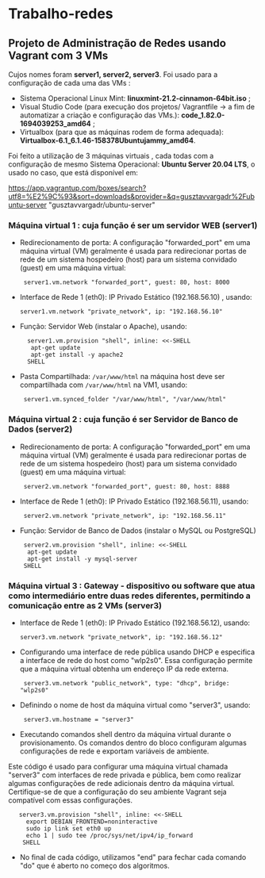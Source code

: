 # Trabalho-redes 

## Projeto de Administração de Redes usando Vagrant com 3 VMs
Cujos nomes foram **server1, server2, server3**.
Foi usado para a configuração de cada uma das VMs :
- Sistema Operacional Linux Mint: **linuxmint-21.2-cinnamon-64bit.iso** ;
- Visual Studio Code (para execução dos projetos/ Vagrantfile -> a fim de automatizar a criação e configuração das VMs.): **code_1.82.0-1694039253_amd64** ;
- Virtualbox (para que as máquinas rodem de forma adequada): **Virtualbox-6.1_6.1.46-158378Ubuntujammy_amd64**.


Foi feito a utilização de 3 máquinas virtuais , cada todas com a configuração de mesmo Sistema Operacional:
**Ubuntu Server 20.04 LTS**, o usado no caso, que está disponível em: 

https://app.vagrantup.com/boxes/search?utf8=%E2%9C%93&sort=downloads&provider=&q=gusztavvargadr%2Fubuntu-server
 "gusztavvargadr/ubuntu-server"


### Máquina virtual 1 : cuja função é ser um servidor WEB (server1)

- Redirecionamento de porta: A configuração "forwarded_port" em uma máquina virtual (VM) geralmente é usada para redirecionar portas de rede de um sistema hospedeiro (host) para um sistema convidado (guest) em uma máquina virtual:

       server1.vm.network "forwarded_port", guest: 80, host: 8000

 
- Interface de Rede 1 (eth0): IP Privado Estático (192.168.56.10) , usando:
  
      server1.vm.network "private_network", ip: "192.168.56.10"

- Função: Servidor Web (instalar o Apache), usando:

        server1.vm.provision "shell", inline: <<-SHELL
         apt-get update
         apt-get install -y apache2
        SHELL

    
- Pasta Compartilhada: `/var/www/html` na máquina host deve ser compartilhada com `/var/www/html` na VM1, usando:

       server1.vm.synced_folder "/var/www/html", "/var/www/html"

    
### Máquina virtual 2 : cuja função é ser Servidor de Banco de Dados (server2)


- Redirecionamento de porta: A configuração "forwarded_port" em uma máquina virtual (VM) geralmente é usada para redirecionar portas de rede de um sistema hospedeiro (host) para um sistema convidado (guest) em uma máquina virtual:

       server2.vm.network "forwarded_port", guest: 80, host: 8888

  
- Interface de Rede 1 (eth0): IP Privado Estático (192.168.56.11), usando:

       server2.vm.network "private_network", ip: "192.168.56.11"

- Função: Servidor de Banco de Dados (instalar o MySQL ou PostgreSQL)

  
       server2.vm.provision "shell", inline: <<-SHELL
        apt-get update
        apt-get install -y mysql-server
       SHELL
  

### Máquina virtual 3 : Gateway - dispositivo ou software que atua como intermediário entre duas redes diferentes, permitindo a comunicação entre as 2 VMs (server3)

- Interface de Rede 1 (eth0): IP Privado Estático (192.168.56.12), usando:

      server3.vm.network "private_network", ip: "192.168.56.12"

  
- Configurando uma interface de rede pública usando DHCP e especifica a interface de rede do host como "wlp2s0". Essa configuração permite que a máquina virtual obtenha um endereço IP da rede externa.

       server3.vm.network "public_network", type: "dhcp", bridge: "wlp2s0"

-  Definindo o nome de host da máquina virtual como "server3", usando:

        server3.vm.hostname = "server3"

- Executando comandos shell dentro da máquina virtual durante o provisionamento. Os comandos dentro do bloco configuram algumas configurações de rede e exportam variáveis de ambiente.

Este código é usado para configurar uma máquina virtual chamada "server3" com interfaces de rede privada e pública, bem como realizar algumas configurações de rede adicionais dentro da máquina virtual. Certifique-se de que a configuração do seu ambiente Vagrant seja compatível com essas configurações.

       server3.vm.provision "shell", inline: <<-SHELL
         export DEBIAN_FRONTEND=noninteractive
         sudo ip link set eth0 up
         echo 1 | sudo tee /proc/sys/net/ipv4/ip_forward
        SHELL

- No final de cada código, utilizamos "end" para fechar cada comando "do" que é aberto no começo dos algoritmos.

      

       

  
